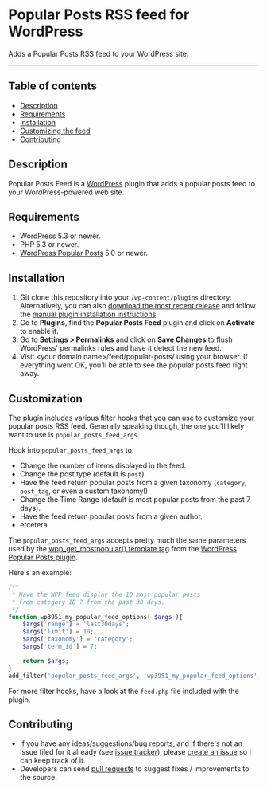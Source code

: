 # Popular Posts RSS feed for WordPress

Adds a Popular Posts RSS feed to your WordPress site.

----
## Table of contents

* [Description](https://github.com/cabrerahector/wordpress-popular-posts-feed#description)
* [Requirements](https://github.com/cabrerahector/wordpress-popular-posts-feed#requirements)
* [Installation](https://github.com/cabrerahector/wordpress-popular-posts-feed#installation)
* [Customizing the feed](https://github.com/cabrerahector/wordpress-popular-posts-feed#customization)
* [Contributing](https://github.com/cabrerahector/wordpress-popular-posts-feed#contributing)

## Description

Popular Posts Feed is a [WordPress](http://wordpress.org/) plugin that adds a popular posts feed to your WordPress-powered web site.

## Requirements

* WordPress 5.3 or newer.
* PHP 5.3 or newer.
* [WordPress Popular Posts](https://github.com/cabrerahector/wordpress-popular-posts/) 5.0 or newer.

## Installation

1. Git clone this repository into your `/wp-content/plugins` directory. Alternatively, you can also [download the most recent release](https://github.com/cabrerahector/wordpress-popular-posts-feed/releases) and follow the [manual plugin installation instructions](https://codex.wordpress.org/Managing_Plugins#Manual_Plugin_Installation).
2. Go to **Plugins**, find the **Popular Posts Feed** plugin and click on **Activate** to enable it.
3. Go to **Settings > Permalinks** and click on **Save Changes** to flush WordPress' permalinks rules and have it detect the new feed.
4. Visit &lt;your domain name&gt;/feed/popular-posts/ using your browser. If everything went OK, you'll be able to see the popular posts feed right away.

## Customization

The plugin includes various filter hooks that you can use to customize your popular posts RSS feed. Generally speaking though, the one you'll likely want to use is `popular_posts_feed_args`.

Hook into `popular_posts_feed_args` to:

- Change the number of items displayed in the feed.
- Change the post type (default is `post`).
- Have the feed return popular posts from a given taxonomy (`category`, `post_tag`, or even a custom taxonomy!)
- Change the Time Range (default is most popular posts from the past 7 days).
- Have the feed return popular posts from a given author.
- etcetera.

The `popular_posts_feed_args` accepts pretty much the same parameters used by the [wpp_get_mostpopular() template tag](https://github.com/cabrerahector/wordpress-popular-posts/wiki/2.-Template-tags#wpp_get_mostpopular) from the [WordPress Popular Posts plugin](https://wordpress.org/plugins/wordpress-popular-posts/).

Here's an example:

```php
/**
 * Have the WPP feed display the 10 most popular posts
 * from category ID 7 from the past 30 days.
 */
function wp3951_my_popular_feed_options( $args ){
    $args['range'] = 'last30days';
    $args['limit'] = 10;
    $args['taxonomy'] = 'category';
    $args['term_id'] = 7;

    return $args;
}
add_filter('popular_posts_feed_args', 'wp3951_my_popular_feed_options', 10);
```

For more filter hooks, have a look at the `feed.php` file included with the plugin.

## Contributing

* If you have any ideas/suggestions/bug reports, and if there's not an issue filed for it already (see [issue tracker](https://github.com/cabrerahector/wordpress-popular-posts-feed/issues)), please [create an issue](https://github.com/cabrerahector/wordpress-popular-posts-feed/issues/new) so I can keep track of it.
* Developers can send [pull requests](https://help.github.com/articles/using-pull-requests) to suggest fixes / improvements to the source.
